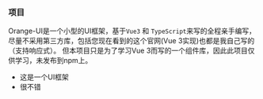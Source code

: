 ### 项目
Orange-UI是一个小型的UI框架，基于`Vue3` 和 `TypeScript`来写的全程亲手编写，尽量不采用第三方库，包括您现在看到的这个官网(Vue 3实现)也都是我自己写的（支持响应式）。
但本项目只是为了学习Vue 3而写的一个组件库，因此此项目仅供学习，未发布到npm上。
- 这是一个UI框架
- 很不错







